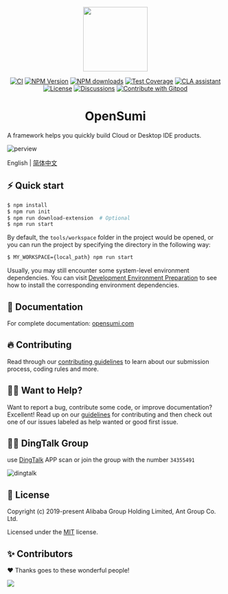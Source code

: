 <p align="center">
	<a href="https://github.com/opensumi/core"><img src="https://img.alicdn.com/imgextra/i2/O1CN01dqjQei1tpbj9z9VPH_!!6000000005951-55-tps-87-78.svg" width="150" /></a>
</p>

<div align="center">
 
[![CI][ci-image]][ci-url]
[![NPM Version][npm-image]][npm-url]
[![NPM downloads][download-image]][download-url]
[![Test Coverage][test-image]][test-url]
[![CLA assistant][cla-image]][cla-url]
[![License][license-image]][license-url]
[![Discussions][discussions-image]][discussions-url]
[![Contribute with Gitpod][gitpod-image]][gitpod-url]

[ci-image]: https://github.com/opensumi/core/actions/workflows/ci.yml/badge.svg
[ci-url]: https://github.com/opensumi/core/actions/workflows/ci.yml
[discussions-image]: https://img.shields.io/badge/discussions-on%20github-blue
[discussions-url]: https://github.com/opensumi/core/discussions
[npm-image]: https://img.shields.io/npm/v/@opensumi/ide-core-common.svg
[npm-url]: https://www.npmjs.com/package/@opensumi/ide-core-common
[download-image]: https://img.shields.io/npm/dm/@opensumi/ide-core-common.svg
[download-url]: https://npmjs.org/package/@opensumi/ide-core-common
[license-image]: https://img.shields.io/npm/l/@opensumi/ide-core-common.svg
[license-url]: https://github.com/opensumi/core/blob/main/LICENSE
[cla-image]: https://cla-assistant.io/readme/badge/opensumi/core
[cla-url]: https://cla-assistant.io/opensumi/core
[test-image]: https://codecov.io/gh/opensumi/core/branch/main/graph/badge.svg?token=07JAPLU957
[test-url]: https://codecov.io/gh/opensumi/core
[gitpod-image]: https://img.shields.io/badge/Contribute%20with-Gitpod-908a85?logo=gitpod
[gitpod-url]: https://gitpod.io/#https://github.com/opensumi/core

</div>
<h1 align="center">OpenSumi</h1>

A framework helps you quickly build Cloud or Desktop IDE products.

![perview](https://img.alicdn.com/imgextra/i2/O1CN018JorOL1oWlLmbzGv0_!!6000000005233-2-tps-2844-1796.png)

English | [简体中文](./README-zh_CN.md)

## ⚡️ Quick start

```bash
$ npm install
$ npm run init
$ npm run download-extension  # Optional
$ npm run start
```

By default, the `tools/workspace` folder in the project would be opened, or you can run the project by specifying the directory in the following way:

```bash
$ MY_WORKSPACE={local_path} npm run start
```

Usually, you may still encounter some system-level environment dependencies. You can visit [Development Environment Preparation](./CONTRIBUTING.md#development-environment-preparation) to see how to install the corresponding environment dependencies.

## 📕 Documentation

For complete documentation: [opensumi.com](https://opensumi.com)

## 🔥 Contributing

Read through our [contributing guidelines](./CONTRIBUTING.md) to learn about our submission process, coding rules and more.

## 🙋‍♀️ Want to Help?

Want to report a bug, contribute some code, or improve documentation? Excellent! Read up on our [guidelines](./CONTRIBUTING.md) for contributing and then check out one of our issues labeled as help wanted or good first issue.

## 🧑‍💻 DingTalk Group

use [DingTalk](https://www.dingtalk.com/) APP scan or join the group with the number `34355491`

![dingtalk](https://img.alicdn.com/imgextra/i1/O1CN01k3gCmL1HWPjLchVv7_!!6000000000765-0-tps-200-199.jpg)

## 📃 License

Copyright (c) 2019-present Alibaba Group Holding Limited, Ant Group Co. Ltd.

Licensed under the [MIT](LICENSE) license.

## ✨ Contributors

❤️ Thanks goes to these wonderful people!

<a href="https://github.com/opensumi/core/graphs/contributors">
  <img src="https://contrib.rocks/image?repo=opensumi/core" />
</a>
